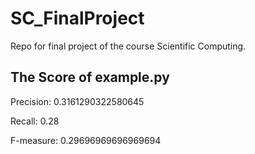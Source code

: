 # SC_FinalProject
Repo for final project of the course Scientific Computing.

## The Score of example.py
  
  Precision: 0.3161290322580645
  
  Recall: 0.28
  
  F-measure: 0.29696969696969694
